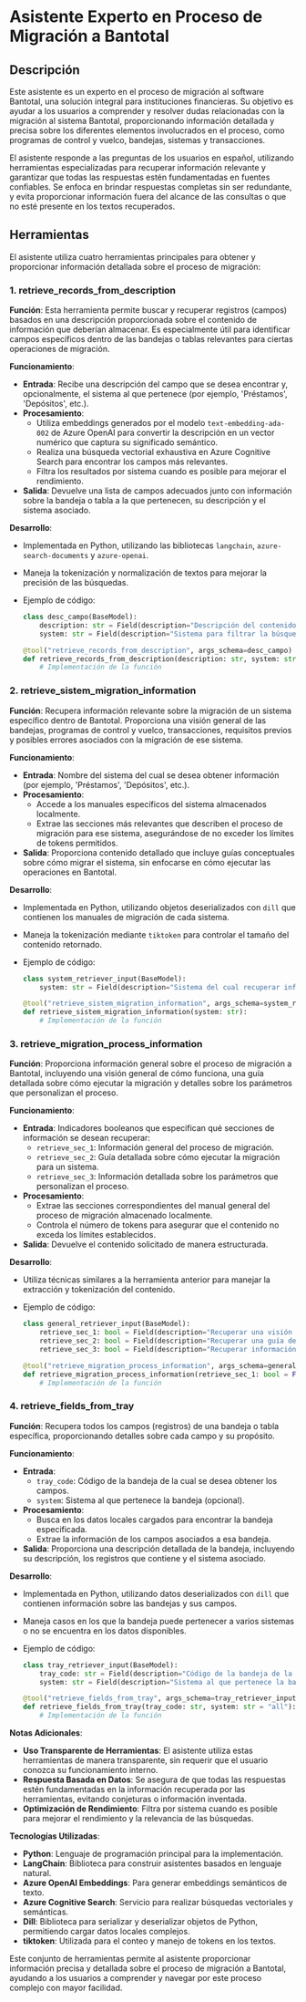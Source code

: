 # Asistente Experto en Proceso de Migración a Bantotal

## Descripción

Este asistente es un experto en el proceso de migración al software Bantotal, una solución integral para instituciones financieras. Su objetivo es ayudar a los usuarios a comprender y resolver dudas relacionadas con la migración al sistema Bantotal, proporcionando información detallada y precisa sobre los diferentes elementos involucrados en el proceso, como programas de control y vuelco, bandejas, sistemas y transacciones.

El asistente responde a las preguntas de los usuarios en español, utilizando herramientas especializadas para recuperar información relevante y garantizar que todas las respuestas estén fundamentadas en fuentes confiables. Se enfoca en brindar respuestas completas sin ser redundante, y evita proporcionar información fuera del alcance de las consultas o que no esté presente en los textos recuperados.

## Herramientas

El asistente utiliza cuatro herramientas principales para obtener y proporcionar información detallada sobre el proceso de migración:

### 1. retrieve_records_from_description

**Función**: Esta herramienta permite buscar y recuperar registros (campos) basados en una descripción proporcionada sobre el contenido de información que deberían almacenar. Es especialmente útil para identificar campos específicos dentro de las bandejas o tablas relevantes para ciertas operaciones de migración.

**Funcionamiento**:

- **Entrada**: Recibe una descripción del campo que se desea encontrar y, opcionalmente, el sistema al que pertenece (por ejemplo, 'Préstamos', 'Depósitos', etc.).
- **Procesamiento**:
  - Utiliza embeddings generados por el modelo `text-embedding-ada-002` de Azure OpenAI para convertir la descripción en un vector numérico que captura su significado semántico.
  - Realiza una búsqueda vectorial exhaustiva en Azure Cognitive Search para encontrar los campos más relevantes.
  - Filtra los resultados por sistema cuando es posible para mejorar el rendimiento.
- **Salida**: Devuelve una lista de campos adecuados junto con información sobre la bandeja o tabla a la que pertenecen, su descripción y el sistema asociado.

**Desarrollo**:

- Implementada en Python, utilizando las bibliotecas `langchain`, `azure-search-documents` y `azure-openai`.
- Maneja la tokenización y normalización de textos para mejorar la precisión de las búsquedas.
- Ejemplo de código:

  ```python
  class desc_campo(BaseModel):
      description: str = Field(description="Descripción del contenido de información que almacena el registro a encontrar.")
      system: str = Field(description="Sistema para filtrar la búsqueda. Los sistemas posibles son: ['Cuentas Vistas', 'Cuentas y Personas', 'Chequeras', 'Depósitos', 'Microfinanzas', 'Saldos Iniciales', 'Facultades', 'Líneas de Crédito', 'Garantías', 'Préstamos', 'Acuerdos de Sobregiro', 'Tarjetas de Débito', 'Descuentos', 'all']", default="all")

  @tool("retrieve_records_from_description", args_schema=desc_campo)
  def retrieve_records_from_description(description: str, system: str = "all"):
      # Implementación de la función
  ```

### 2. retrieve_sistem_migration_information

**Función**: Recupera información relevante sobre la migración de un sistema específico dentro de Bantotal. Proporciona una visión general de las bandejas, programas de control y vuelco, transacciones, requisitos previos y posibles errores asociados con la migración de ese sistema.

**Funcionamiento**:

- **Entrada**: Nombre del sistema del cual se desea obtener información (por ejemplo, 'Préstamos', 'Depósitos', etc.).
- **Procesamiento**:
  - Accede a los manuales específicos del sistema almacenados localmente.
  - Extrae las secciones más relevantes que describen el proceso de migración para ese sistema, asegurándose de no exceder los límites de tokens permitidos.
- **Salida**: Proporciona contenido detallado que incluye guías conceptuales sobre cómo migrar el sistema, sin enfocarse en cómo ejecutar las operaciones en Bantotal.

**Desarrollo**:

- Implementada en Python, utilizando objetos deserializados con `dill` que contienen los manuales de migración de cada sistema.
- Maneja la tokenización mediante `tiktoken` para controlar el tamaño del contenido retornado.
- Ejemplo de código:

  ```python
  class system_retriever_input(BaseModel):
      system: str = Field(description="Sistema del cual recuperar información. Los sistemas posibles son: ['Cuentas Vistas', 'Cuentas y Personas', ...]")

  @tool("retrieve_sistem_migration_information", args_schema=system_retriever_input)
  def retrieve_sistem_migration_information(system: str):
      # Implementación de la función
  ```

### 3. retrieve_migration_process_information

**Función**: Proporciona información general sobre el proceso de migración a Bantotal, incluyendo una visión general de cómo funciona, una guía detallada sobre cómo ejecutar la migración y detalles sobre los parámetros que personalizan el proceso.

**Funcionamiento**:

- **Entrada**: Indicadores booleanos que especifican qué secciones de información se desean recuperar:
  - `retrieve_sec_1`: Información general del proceso de migración.
  - `retrieve_sec_2`: Guía detallada sobre cómo ejecutar la migración para un sistema.
  - `retrieve_sec_3`: Información detallada sobre los parámetros que personalizan el proceso.
- **Procesamiento**:
  - Extrae las secciones correspondientes del manual general del proceso de migración almacenado localmente.
  - Controla el número de tokens para asegurar que el contenido no exceda los límites establecidos.
- **Salida**: Devuelve el contenido solicitado de manera estructurada.

**Desarrollo**:

- Utiliza técnicas similares a la herramienta anterior para manejar la extracción y tokenización del contenido.
- Ejemplo de código:

  ```python
  class general_retriever_input(BaseModel):
      retrieve_sec_1: bool = Field(description="Recuperar una visión general de cómo funciona el proceso de migración.", default=False)
      retrieve_sec_2: bool = Field(description="Recuperar una guía detallada sobre cómo ejecutar la migración para un sistema.", default=False)
      retrieve_sec_3: bool = Field(description="Recuperar información detallada sobre los parámetros que personalizan el proceso.", default=False)

  @tool("retrieve_migration_process_information", args_schema=general_retriever_input)
  def retrieve_migration_process_information(retrieve_sec_1: bool = False, retrieve_sec_2: bool = False, retrieve_sec_3: bool = False):
      # Implementación de la función
  ```

### 4. retrieve_fields_from_tray

**Función**: Recupera todos los campos (registros) de una bandeja o tabla específica, proporcionando detalles sobre cada campo y su propósito.

**Funcionamiento**:

- **Entrada**:
  - `tray_code`: Código de la bandeja de la cual se desea obtener los campos.
  - `system`: Sistema al que pertenece la bandeja (opcional).
- **Procesamiento**:
  - Busca en los datos locales cargados para encontrar la bandeja especificada.
  - Extrae la información de los campos asociados a esa bandeja.
- **Salida**: Proporciona una descripción detallada de la bandeja, incluyendo su descripción, los registros que contiene y el sistema asociado.

**Desarrollo**:

- Implementada en Python, utilizando datos deserializados con `dill` que contienen información sobre las bandejas y sus campos.
- Maneja casos en los que la bandeja puede pertenecer a varios sistemas o no se encuentra en los datos disponibles.
- Ejemplo de código:

  ```python
  class tray_retriever_input(BaseModel):
      tray_code: str = Field(description="Código de la bandeja de la cual se desean recuperar los campos.")
      system: str = Field(description="Sistema al que pertenece la bandeja. Los sistemas posibles son: ['Cuentas Vistas', 'Cuentas y Personas', ...]", default="all")

  @tool("retrieve_fields_from_tray", args_schema=tray_retriever_input)
  def retrieve_fields_from_tray(tray_code: str, system: str = "all"):
      # Implementación de la función
  ```

**Notas Adicionales**:

- **Uso Transparente de Herramientas**: El asistente utiliza estas herramientas de manera transparente, sin requerir que el usuario conozca su funcionamiento interno.
- **Respuesta Basada en Datos**: Se asegura de que todas las respuestas estén fundamentadas en la información recuperada por las herramientas, evitando conjeturas o información inventada.
- **Optimización de Rendimiento**: Filtra por sistema cuando es posible para mejorar el rendimiento y la relevancia de las búsquedas.

**Tecnologías Utilizadas**:

- **Python**: Lenguaje de programación principal para la implementación.
- **LangChain**: Biblioteca para construir asistentes basados en lenguaje natural.
- **Azure OpenAI Embeddings**: Para generar embeddings semánticos de texto.
- **Azure Cognitive Search**: Servicio para realizar búsquedas vectoriales y semánticas.
- **Dill**: Biblioteca para serializar y deserializar objetos de Python, permitiendo cargar datos locales complejos.
- **tiktoken**: Utilizada para el conteo y manejo de tokens en los textos.

Este conjunto de herramientas permite al asistente proporcionar información precisa y detallada sobre el proceso de migración a Bantotal, ayudando a los usuarios a comprender y navegar por este proceso complejo con mayor facilidad.